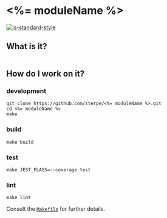 # <%= moduleName %>

[![js-standard-style](https://cdn.rawgit.com/feross/standard/master/badge.svg)](https://github.com/feross/standard)

## What is it?

```
```

## How do I work on it?

### development
```
git clone https://github.com/sterpe/<%= moduleName %>.git
cd <%= moduleName %>
make
```

### build
```
make build
```
### test
```
make JEST_FLAGS=--coverage test
```

### lint
```
make lint
```

Consult the [`Makefile`](Makefile) for further details.
